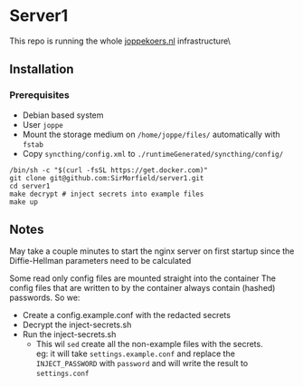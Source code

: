 # Server1
This repo is running the whole [joppekoers.nl](https://joppekoers.nl) infrastructure\

## Installation

### Prerequisites
- Debian based system
- User `joppe`
- Mount the storage medium on `/home/joppe/files/` automatically with `fstab`
- Copy `syncthing/config.xml` to `./runtimeGenerated/syncthing/config/`

```shell
/bin/sh -c "$(curl -fsSL https://get.docker.com)"
git clone git@github.com:SirMorfield/server1.git
cd server1
make decrypt # inject secrets into example files
make up
```

## Notes
May take a couple minutes to start the nginx server on first startup since the Diffie-Hellman parameters need to be calculated


Some read only config files are mounted straight into the container
The config files that are written to by the container always contain (hashed) passwords. So we:
- Create a config.example.conf with the redacted secrets
- Decrypt the inject-secrets.sh
- Run the inject-secrets.sh
	- This wil `sed` create all the non-example files with the secrets.\
	  eg: it will take `settings.example.conf` and replace the `INJECT_PASSWORD` with `password` and will write the result to `settings.conf`
